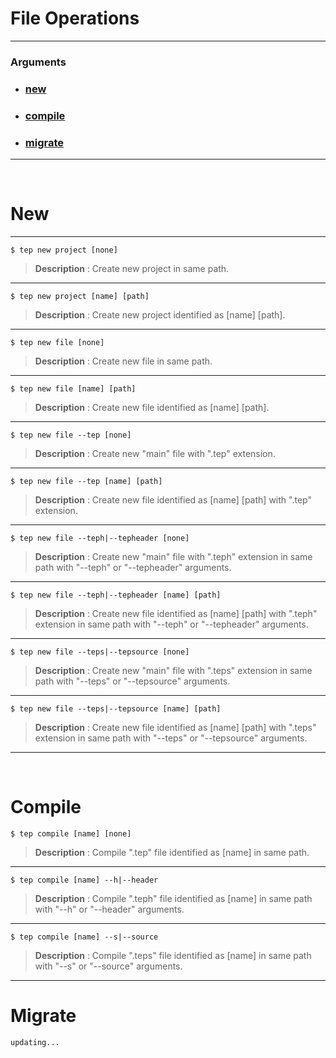# File Operations
---
### Arguments

- ### [new](#new)
- ### [compile](#compile)
- ### [migrate](#migrate)

---
<br>

<a id="new-1"></a>
# New
---

```shell
$ tep new project [none]
```

> **Description** : Create new project in same path.

---

```shell
$ tep new project [name] [path]
```
> **Description** : Create new project identified as [name] [path].

---

```shell
$ tep new file [none]
```
> **Description** : Create new file in same path.

---

```shell
$ tep new file [name] [path]
```
> **Description** : Create new file identified as [name] [path].

---

```shell
$ tep new file --tep [none]
```
> **Description** : Create new "main" file with ".tep" extension.

---

```shell
$ tep new file --tep [name] [path]
```
> **Description** : Create new file identified as [name] [path] with ".tep" extension.

---

```shell
$ tep new file --teph|--tepheader [none]
```
> **Description** : Create new "main" file with ".teph" extension in same path with "--teph" or "--tepheader" arguments.

---

```shell
$ tep new file --teph|--tepheader [name] [path]
```
> **Description** : Create new file identified as [name] [path] with ".teph" extension in same path with "--teph" or "--tepheader" arguments.

---

```shell
$ tep new file --teps|--tepsource [none]
```
> **Description** : Create new "main" file with ".teps" extension in same path with "--teps" or "--tepsource" arguments.

---

```shell
$ tep new file --teps|--tepsource [name] [path]
```
> **Description** : Create new file identified as [name] [path] with ".teps" extension in same path with "--teps" or "--tepsource" arguments.

---

<br>

<a id="compile-1"></a>
# Compile

```shell
$ tep compile [name] [none]
```

> **Description** : Compile ".tep" file identified as [name] in same path.

---

```shell
$ tep compile [name] --h|--header
```

> **Description** : Compile ".teph" file identified as [name] in same path with "--h" or "--header" arguments.

---

```shell
$ tep compile [name] --s|--source
```

> **Description** : Compile ".teps" file identified as [name] in same path with "--s" or "--source" arguments.

---

<a id="migrate-1"></a>
# Migrate
    updating...
	